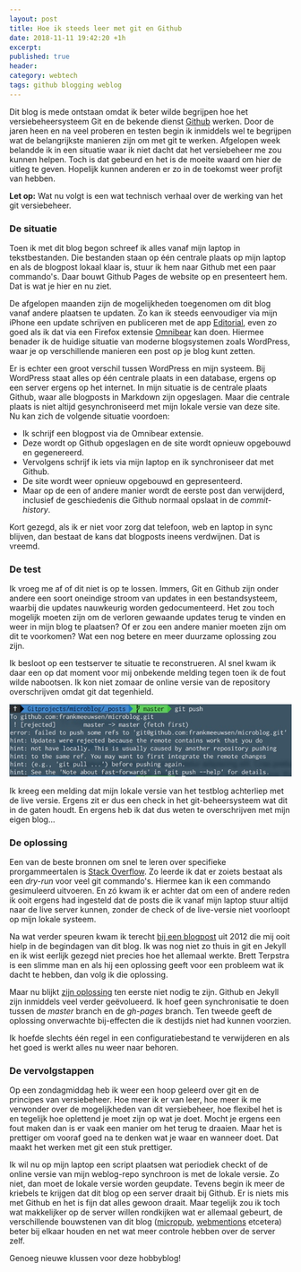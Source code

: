 ```yaml
---
layout: post
title: Hoe ik steeds leer met git en Github
date: 2018-11-11 19:42:20 +1h
excerpt:
published: true
header:
category: webtech
tags: github blogging weblog
---
```

Dit blog is mede ontstaan omdat ik beter wilde begrijpen hoe het versiebeheersysteem Git en de bekende dienst [Github](https://github.com/frankmeeuwsen/DTD-Blog) werken. Door de jaren heen en na veel proberen en testen begin ik inmiddels wel te begrijpen wat de belangrijkste manieren zijn om met git te werken. Afgelopen week belandde ik in een situatie waar ik niet dacht dat het versiebeheer me zou kunnen helpen. Toch is dat gebeurd en het is de moeite waard om hier de uitleg te geven. Hopelijk kunnen anderen er zo in de toekomst weer profijt van hebben.

**Let op:** Wat nu volgt is een wat technisch verhaal over de werking van het git versiebeheer. 

### De situatie
Toen ik met dit blog begon schreef ik alles vanaf mijn laptop in tekstbestanden. Die bestanden staan op één centrale plaats op mijn laptop en als de blogpost lokaal klaar is, stuur ik hem naar Github met een paar commando's. 
Daar bouwt Github Pages de website op en presenteert hem. Dat is wat je hier en nu ziet. 

De afgelopen maanden zijn de mogelijkheden toegenomen om dit blog vanaf andere plaatsen te updaten. Zo kan ik steeds eenvoudiger via mijn iPhone een update schrijven en publiceren met de app [Editorial](https://omz-software.com/editorial/), even zo goed als ik dat via een Firefox extensie [Omnibear](https://www.omnibear.com) kan doen. Hiermee benader ik de huidige situatie van moderne blogsystemen zoals WordPress, waar je op verschillende manieren een post op je blog kunt zetten.

Er is echter een groot verschil tussen WordPress en mijn systeem. Bij WordPress staat alles op één centrale plaats in een database, ergens op een server ergens op het internet. In mijn situatie is de centrale plaats Github, waar alle blogposts in Markdown zijn opgeslagen. Maar die centrale plaats is niet altijd gesynchroniseerd met mijn lokale versie van deze site. Nu kan zich de volgende situatie voordoen:

* Ik schrijf een blogpost via de Omnibear extensie. 
* Deze wordt op Github opgeslagen en de site wordt opnieuw opgebouwd en gegenereerd. 
* Vervolgens schrijf ik iets via mijn laptop en ik synchroniseer dat met Github. 
* De site wordt weer opnieuw opgebouwd en gepresenteerd.
* Maar op de een of andere manier wordt de eerste post dan verwijderd, inclusief de geschiedenis die Github normaal opslaat in de _commit-history_.

Kort gezegd, als ik er niet voor zorg dat telefoon, web en laptop in sync blijven, dan bestaat de kans dat blogposts ineens verdwijnen. Dat is vreemd. 

### De test
Ik vroeg me af of dit niet is op te lossen. Immers, Git en Github zijn onder andere een soort oneindige stroom van updates in een bestandsysteem, waarbij die updates nauwkeurig worden gedocumenteerd. Het zou toch  mogelijk moeten zijn om de verloren gewaande updates terug te vinden en weer in mijn blog te plaatsen? Of er zou een andere manier moeten zijn om dit te voorkomen? Wat een nog betere en meer duurzame oplossing zou zijn.

Ik besloot op een testserver te situatie te reconstrueren. Al snel kwam ik daar een op dat moment voor mij onbekende melding tegen toen ik de fout wilde nabootsen.  Ik kon niet zomaar de online versie van de repository overschrijven omdat git dat tegenhield. 

![<>](../images/errorgit.jpg)

Ik kreeg een melding dat mijn lokale versie van het testblog achterliep met de live versie. Ergens zit er dus een check in het git-beheersysteem wat dit in de gaten houdt. En ergens heb ik dat dus weten te overschrijven met mijn eigen blog...

### De oplossing
Een van de beste bronnen om snel te leren over specifieke prorgammeertalen is [Stack Overflow](https://stackoverflow.com). Zo leerde ik dat er zoiets bestaat als een _dry-run_ voor veel git commando's. Hiermee kan ik een commando gesimuleerd uitvoeren. En zó kwam ik er achter dat om een of andere reden ik ooit ergens had ingesteld dat de posts die ik vanaf mijn laptop stuur altijd naar de live server kunnen, zonder de check of de live-versie niet voorloopt op mijn lokale systeem. 

Na wat verder speuren kwam ik terecht [bij een blogpost](http://brettterpstra.com/2012/09/26/github-tip-easily-sync-your-master-to-github-pages/) uit 2012 die mij ooit hielp in de begindagen van dit blog. Ik was nog niet zo thuis in git en Jekyll en ik wist eerlijk gezegd niet precies hoe het allemaal werkte. Brett Terpstra is een slimme man en als hij een oplossing geeft voor een probleem wat ik dacht te hebben, dan volg ik die oplossing.

Maar nu blijkt [zijn oplossing](http://brettterpstra.com/2012/09/26/github-tip-easily-sync-your-master-to-github-pages/) ten eerste niet nodig te zijn. Github en Jekyll zijn inmiddels veel verder geëvolueerd. Ik hoef geen synchronisatie te doen tussen de _master_ branch en de _gh-pages_ branch. Ten tweede geeft de oplossing onverwachte bij-effecten die ik destijds niet had kunnen voorzien. 

Ik hoefde slechts één regel in een configuratiebestand te verwijderen en als het goed is werkt alles nu weer naar behoren. 

### De vervolgstappen
Op een zondagmiddag heb ik weer een hoop geleerd over git en de principes van versiebeheer. Hoe meer ik er van leer, hoe meer ik me verwonder over de mogelijkheden van dit versiebeheer, hoe flexibel het is en tegelijk hoe oplettend je moet zijn op wat je doet. Mocht je ergens een fout maken dan is er vaak een manier om het terug te draaien. Maar het is prettiger om vooraf goed na te denken wat je waar en wanneer doet. Dat maakt het werken met git een stuk prettiger.

Ik wil nu op mijn laptop een script plaatsen wat periodiek checkt of de online versie van mijn weblog-repo synchroon is met de lokale versie. Zo niet, dan moet de lokale versie worden geupdate. 
Tevens begin ik meer de kriebels te krijgen dat dit blog op een server draait bij Github. Er is niets mis met Github en het is fijn dat alles gewoon draait. Maar tegelijk zou ik toch wat makkelijker op de server willen rondkijken wat er allemaal gebeurt, de verschillende bouwstenen van dit blog ([micropub](https://diggingthedigital.com/Instagram-en-Micropub/), [webmentions](https://diggingthedigital.com/webmentions/) etcetera) beter bij elkaar houden en net wat meer controle hebben over de server zelf.

Genoeg nieuwe klussen voor deze hobbyblog!